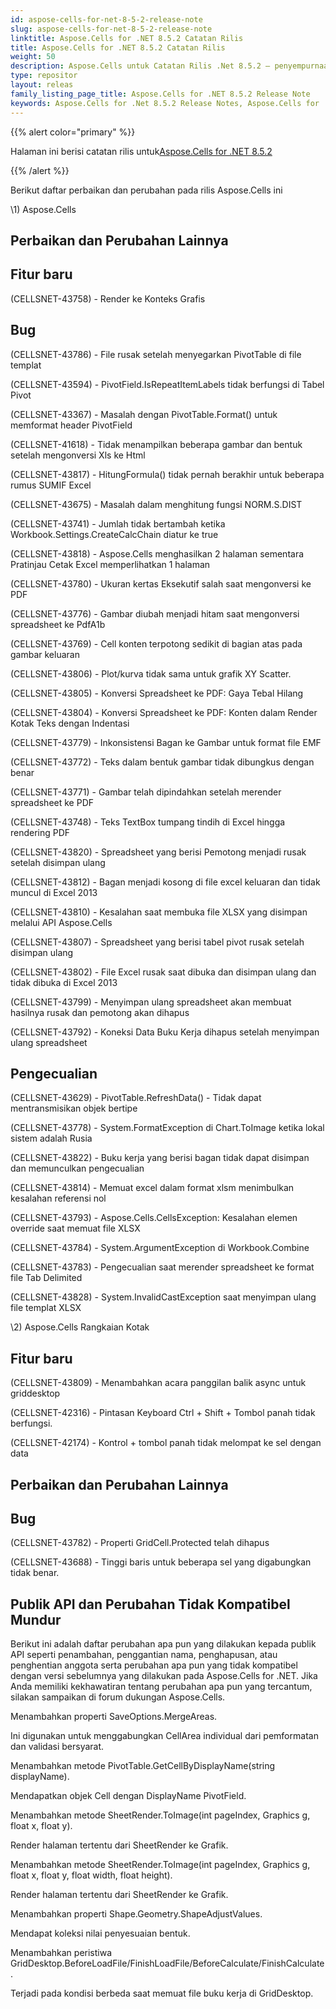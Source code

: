 ```yaml
---
id: aspose-cells-for-net-8-5-2-release-note
slug: aspose-cells-for-net-8-5-2-release-note
linktitle: Aspose.Cells for .NET 8.5.2 Catatan Rilis
title: Aspose.Cells for .NET 8.5.2 Catatan Rilis
weight: 50
description: Aspose.Cells untuk Catatan Rilis .Net 8.5.2 – penyempurnaan terbaru, fitur baru, dan perbaikan
type: repositor
layout: releas
family_listing_page_title: Aspose.Cells for .NET 8.5.2 Release Note
keywords: Aspose.Cells for .Net 8.5.2 Release Notes, Aspose.Cells for .Net 8.5.2 updates and fixe
---
```

{{% alert color="primary" %}} 

 Halaman ini berisi catatan rilis untuk[Aspose.Cells for .NET 8.5.2](https://releases.aspose.com/cells/net/new-releases/aspose.cells-for-.net-8.5.2/)

{{% /alert %}} 

 Berikut daftar perbaikan dan perubahan pada rilis Aspose.Cells ini



\1) Aspose.Cells 


##  **Perbaikan dan Perubahan Lainnya**

##  **Fitur baru**


 (CELLSNET-43758) - Render ke Konteks Grafis


##  **Bug**


 (CELLSNET-43786) - File rusak setelah menyegarkan PivotTable di file templat

 (CELLSNET-43594) - PivotField.IsRepeatItemLabels tidak berfungsi di Tabel Pivot

 (CELLSNET-43367) - Masalah dengan PivotTable.Format() untuk memformat header PivotField

 (CELLSNET-41618) - Tidak menampilkan beberapa gambar dan bentuk setelah mengonversi Xls ke Html

 (CELLSNET-43817) - HitungFormula() tidak pernah berakhir untuk beberapa rumus SUMIF Excel

 (CELLSNET-43675) - Masalah dalam menghitung fungsi NORM.S.DIST

(CELLSNET-43741) - Jumlah tidak bertambah ketika Workbook.Settings.CreateCalcChain diatur ke true

 (CELLSNET-43818) - Aspose.Cells menghasilkan 2 halaman sementara Pratinjau Cetak Excel memperlihatkan 1 halaman

 (CELLSNET-43780) - Ukuran kertas Eksekutif salah saat mengonversi ke PDF

 (CELLSNET-43776) - Gambar diubah menjadi hitam saat mengonversi spreadsheet ke PdfA1b

 (CELLSNET-43769) - Cell konten terpotong sedikit di bagian atas pada gambar keluaran

 (CELLSNET-43806) - Plot/kurva tidak sama untuk grafik XY Scatter.

 (CELLSNET-43805) - Konversi Spreadsheet ke PDF: Gaya Tebal Hilang

 (CELLSNET-43804) - Konversi Spreadsheet ke PDF: Konten dalam Render Kotak Teks dengan Indentasi

 (CELLSNET-43779) - Inkonsistensi Bagan ke Gambar untuk format file EMF

 (CELLSNET-43772) - Teks dalam bentuk gambar tidak dibungkus dengan benar

 (CELLSNET-43771) - Gambar telah dipindahkan setelah merender spreadsheet ke PDF

(CELLSNET-43748) - Teks TextBox tumpang tindih di Excel hingga rendering PDF

 (CELLSNET-43820) - Spreadsheet yang berisi Pemotong menjadi rusak setelah disimpan ulang

 (CELLSNET-43812) - Bagan menjadi kosong di file excel keluaran dan tidak muncul di Excel 2013

 (CELLSNET-43810) - Kesalahan saat membuka file XLSX yang disimpan melalui API Aspose.Cells

 (CELLSNET-43807) - Spreadsheet yang berisi tabel pivot rusak setelah disimpan ulang

 (CELLSNET-43802) - File Excel rusak saat dibuka dan disimpan ulang dan tidak dibuka di Excel 2013

 (CELLSNET-43799) - Menyimpan ulang spreadsheet akan membuat hasilnya rusak dan pemotong akan dihapus

 (CELLSNET-43792) - Koneksi Data Buku Kerja dihapus setelah menyimpan ulang spreadsheet


##  **Pengecualian**


 (CELLSNET-43629) - PivotTable.RefreshData() - Tidak dapat mentransmisikan objek bertipe

 (CELLSNET-43778) - System.FormatException di Chart.ToImage ketika lokal sistem adalah Rusia

 (CELLSNET-43822) - Buku kerja yang berisi bagan tidak dapat disimpan dan memunculkan pengecualian

(CELLSNET-43814) - Memuat excel dalam format xlsm menimbulkan kesalahan referensi nol

 (CELLSNET-43793) - Aspose.Cells.CellsException: Kesalahan elemen override saat memuat file XLSX

 (CELLSNET-43784) - System.ArgumentException di Workbook.Combine

 (CELLSNET-43783) - Pengecualian saat merender spreadsheet ke format file Tab Delimited

 (CELLSNET-43828) - System.InvalidCastException saat menyimpan ulang file templat XLSX



 \2) Aspose.Cells Rangkaian Kotak


##  **Fitur baru**


 (CELLSNET-43809) - Menambahkan acara panggilan balik async untuk griddesktop

 (CELLSNET-42316) - Pintasan Keyboard Ctrl + Shift + Tombol panah tidak berfungsi.

 (CELLSNET-42174) - Kontrol + tombol panah tidak melompat ke sel dengan data


##  **Perbaikan dan Perubahan Lainnya**

##  **Bug**


 (CELLSNET-43782) - Properti GridCell.Protected telah dihapus

 (CELLSNET-43688) - Tinggi baris untuk beberapa sel yang digabungkan tidak benar.


##  **Publik API dan Perubahan Tidak Kompatibel Mundur**


 Berikut ini adalah daftar perubahan apa pun yang dilakukan kepada publik API seperti penambahan, penggantian nama, penghapusan, atau penghentian anggota serta perubahan apa pun yang tidak kompatibel dengan versi sebelumnya yang dilakukan pada Aspose.Cells for .NET. Jika Anda memiliki kekhawatiran tentang perubahan apa pun yang tercantum, silakan sampaikan di forum dukungan Aspose.Cells.



 Menambahkan properti SaveOptions.MergeAreas.

 Ini digunakan untuk menggabungkan CellArea individual dari pemformatan dan validasi bersyarat.



 Menambahkan metode PivotTable.GetCellByDisplayName(string displayName).

 Mendapatkan objek Cell dengan DisplayName PivotField.



 Menambahkan metode SheetRender.ToImage(int pageIndex, Graphics g, float x, float y).

 Render halaman tertentu dari SheetRender ke Grafik.



 Menambahkan metode SheetRender.ToImage(int pageIndex, Graphics g, float x, float y, float width, float height).

 Render halaman tertentu dari SheetRender ke Grafik.



 Menambahkan properti Shape.Geometry.ShapeAdjustValues.

 Mendapat koleksi nilai penyesuaian bentuk.



 Menambahkan peristiwa GridDesktop.BeforeLoadFile/FinishLoadFile/BeforeCalculate/FinishCalculate.

 Terjadi pada kondisi berbeda saat memuat file buku kerja di GridDesktop.



